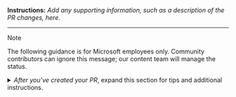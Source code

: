 **Instructions:** _Add any supporting information, such as a description of the PR changes, here._





---
> [!NOTE]
> The following guidance is for Microsoft employees only. Community contributors can ignore this message; our content team will manage the status.
<details><summary><i>After you've created your PR</i>, expand this section for tips and additional instructions.</summary>


- **do not merge** is the default PR status and is automatically added to all open PRs that don't have the **ready to merge** label.
- Add the **ready for content review** label to start a review. Your PR won't be reviewed until you add this label.
- If your content reviewer requests changes, please review the feedback and address accordingly as soon as possible to keep your pull request moving forward. Once you have addressed the feedback, remove the **changes requested** label, add the **review feedback addressed** label, and select the **Re-request review** icon next to the content reviewer's alias. If you cannot add labels, please add a comment with `#feedback-addressed` to the pull request.
- After the content review is complete, your review will add the **content review complete** label. When the updates in this PR are ready for external customers to use, replace the **do not merge** label with **ready to merge** and the PR will be merged within 24 working hours.
- Pull requests that are inactive more than 6 weeks will be automatically closed. Before that, you receive reminders at 2 weeks, 4 weeks, and 6 weeks. If you still need the PR, you can reopen or recreate the request.

For more information, see the [Content review process summary](https://dev.azure.com/msazure/One/_wiki/wikis/Microsoft%20Graph%20Partners/614263/Content-workflow).

</details>
